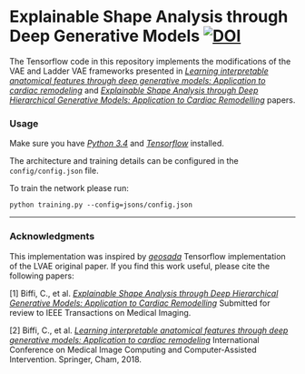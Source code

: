 # Explainable Shape Analysis through Deep Generative Models [![DOI](https://zenodo.org/badge/192420491.svg)](https://zenodo.org/badge/latestdoi/192420491)


The Tensorflow code in this repository implements the modifications of the VAE and Ladder VAE frameworks presented in *[Learning interpretable anatomical features through deep generative models: Application to cardiac remodeling](https://arxiv.org/pdf/1807.06843.)* and *[Explainable Shape Analysis through Deep Hierarchical Generative Models: Application to Cardiac Remodelling](http://arxiv.org/abs/1907.00058)* papers.

### Usage

Make sure you have *[Python 3.4](https://www.python.org/downloads/windows/)* and *[Tensorflow](https://www.tensorflow.org/install/)* installed.

The architecture and training details can be configured in the `config/config.json` file.

To train the network please run:

`python training.py --config=jsons/config.json` 


***

### Acknowledgments

This implementation was inspired by *[geosada](https://github.com/geosada/LVAE)* Tensorflow implementation of the LVAE original paper. If you find this work useful, please cite the following papers: 

[1] Biffi, C., et al. *[Explainable Shape Analysis through Deep Hierarchical Generative Models: Application to Cardiac Remodelling](http://arxiv.org/abs/1907.00058)* Submitted for review to IEEE Transactions on Medical Imaging.

[2] Biffi, C., et al. *[Learning interpretable anatomical features through deep generative models: Application to cardiac remodeling](https://arxiv.org/pdf/1807.06843)* International Conference on Medical Image Computing and Computer-Assisted Intervention. Springer, Cham, 2018.
